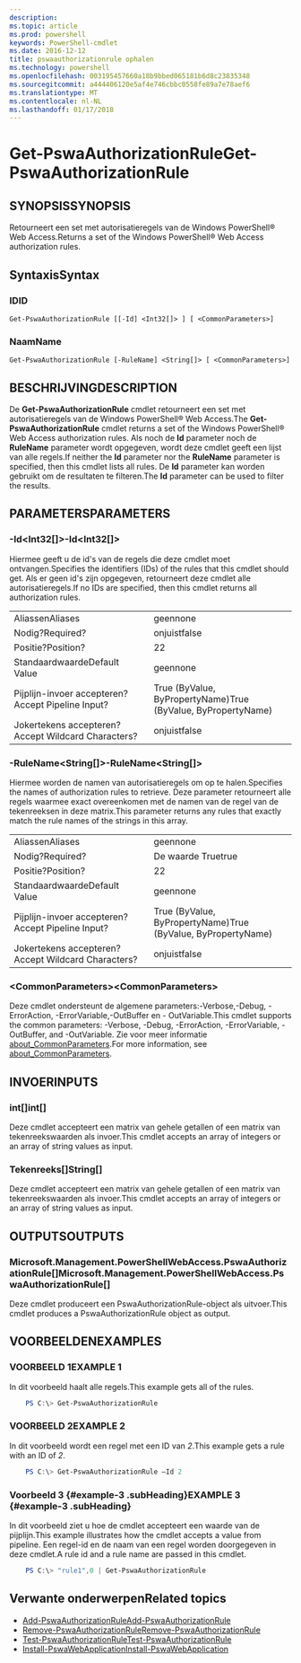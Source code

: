 ```yaml
---
description: 
ms.topic: article
ms.prod: powershell
keywords: PowerShell-cmdlet
ms.date: 2016-12-12
title: pswaauthorizationrule ophalen
ms.technology: powershell
ms.openlocfilehash: 003195457660a18b9bbed065181b6d8c23835348
ms.sourcegitcommit: a444406120e5af4e746cbbc0558fe89a7e78aef6
ms.translationtype: MT
ms.contentlocale: nl-NL
ms.lasthandoff: 01/17/2018
---
```

# <a name="get-pswaauthorizationrule"></a><span data-ttu-id="fa1b7-103">Get-PswaAuthorizationRule</span><span class="sxs-lookup"><span data-stu-id="fa1b7-103">Get-PswaAuthorizationRule</span></span>

## <a name="synopsis"></a><span data-ttu-id="fa1b7-104">SYNOPSIS</span><span class="sxs-lookup"><span data-stu-id="fa1b7-104">SYNOPSIS</span></span>

<span data-ttu-id="fa1b7-105">Retourneert een set met autorisatieregels van de Windows PowerShell® Web Access.</span><span class="sxs-lookup"><span data-stu-id="fa1b7-105">Returns a set of the Windows PowerShell® Web Access authorization rules.</span></span>

## <a name="syntax"></a><span data-ttu-id="fa1b7-106">Syntaxis</span><span class="sxs-lookup"><span data-stu-id="fa1b7-106">Syntax</span></span>

### <a name="id"></a><span data-ttu-id="fa1b7-107">ID</span><span class="sxs-lookup"><span data-stu-id="fa1b7-107">ID</span></span>
```
Get-PswaAuthorizationRule [[-Id] <Int32[]> ] [ <CommonParameters>]
```

### <a name="name"></a><span data-ttu-id="fa1b7-108">Naam</span><span class="sxs-lookup"><span data-stu-id="fa1b7-108">Name</span></span>
```
Get-PswaAuthorizationRule [-RuleName] <String[]> [ <CommonParameters>]
```

## <a name="description"></a><span data-ttu-id="fa1b7-109">BESCHRIJVING</span><span class="sxs-lookup"><span data-stu-id="fa1b7-109">DESCRIPTION</span></span>

<span data-ttu-id="fa1b7-110">De **Get-PswaAuthorizationRule** cmdlet retourneert een set met autorisatieregels van de Windows PowerShell® Web Access.</span><span class="sxs-lookup"><span data-stu-id="fa1b7-110">The **Get-PswaAuthorizationRule** cmdlet returns a set of the Windows PowerShell® Web Access authorization rules.</span></span>
<span data-ttu-id="fa1b7-111">Als noch de **Id** parameter noch de **RuleName** parameter wordt opgegeven, wordt deze cmdlet geeft een lijst van alle regels.</span><span class="sxs-lookup"><span data-stu-id="fa1b7-111">If neither the **Id** parameter nor the **RuleName** parameter is specified, then this cmdlet lists all rules.</span></span> <span data-ttu-id="fa1b7-112">De **Id** parameter kan worden gebruikt om de resultaten te filteren.</span><span class="sxs-lookup"><span data-stu-id="fa1b7-112">The **Id** parameter can be used to filter the results.</span></span>

## <a name="parameters"></a><span data-ttu-id="fa1b7-113">PARAMETERS</span><span class="sxs-lookup"><span data-stu-id="fa1b7-113">PARAMETERS</span></span>

### <a name="-idltint32gt"></a><span data-ttu-id="fa1b7-114">-Id&lt;Int32\[\]&gt;</span><span class="sxs-lookup"><span data-stu-id="fa1b7-114">-Id&lt;Int32\[\]&gt;</span></span>

<span data-ttu-id="fa1b7-115">Hiermee geeft u de id's van de regels die deze cmdlet moet ontvangen.</span><span class="sxs-lookup"><span data-stu-id="fa1b7-115">Specifies the identifiers (IDs) of the rules that this cmdlet should get.</span></span> <span data-ttu-id="fa1b7-116">Als er geen id's zijn opgegeven, retourneert deze cmdlet alle autorisatieregels.</span><span class="sxs-lookup"><span data-stu-id="fa1b7-116">If no IDs are specified, then this cmdlet returns all authorization rules.</span></span>

|||  
|-|-|
| <span data-ttu-id="fa1b7-117">Aliassen</span><span class="sxs-lookup"><span data-stu-id="fa1b7-117">Aliases</span></span>                              | <span data-ttu-id="fa1b7-118">geen</span><span class="sxs-lookup"><span data-stu-id="fa1b7-118">none</span></span>                                 |
| <span data-ttu-id="fa1b7-119">Nodig?</span><span class="sxs-lookup"><span data-stu-id="fa1b7-119">Required?</span></span>                            | <span data-ttu-id="fa1b7-120">onjuist</span><span class="sxs-lookup"><span data-stu-id="fa1b7-120">false</span></span>                                |
| <span data-ttu-id="fa1b7-121">Positie?</span><span class="sxs-lookup"><span data-stu-id="fa1b7-121">Position?</span></span>                            | <span data-ttu-id="fa1b7-122">2</span><span class="sxs-lookup"><span data-stu-id="fa1b7-122">2</span></span>                                    |
| <span data-ttu-id="fa1b7-123">Standaardwaarde</span><span class="sxs-lookup"><span data-stu-id="fa1b7-123">Default Value</span></span>                        | <span data-ttu-id="fa1b7-124">geen</span><span class="sxs-lookup"><span data-stu-id="fa1b7-124">none</span></span>                                 |
| <span data-ttu-id="fa1b7-125">Pijplijn-invoer accepteren?</span><span class="sxs-lookup"><span data-stu-id="fa1b7-125">Accept Pipeline Input?</span></span>               | <span data-ttu-id="fa1b7-126">True (ByValue, ByPropertyName)</span><span class="sxs-lookup"><span data-stu-id="fa1b7-126">True (ByValue, ByPropertyName)</span></span>       |
| <span data-ttu-id="fa1b7-127">Jokertekens accepteren?</span><span class="sxs-lookup"><span data-stu-id="fa1b7-127">Accept Wildcard Characters?</span></span>          | <span data-ttu-id="fa1b7-128">onjuist</span><span class="sxs-lookup"><span data-stu-id="fa1b7-128">false</span></span>                                |

### <a name="-rulenameltstringgt"></a><span data-ttu-id="fa1b7-129">-RuleName&lt;String\[\]&gt;</span><span class="sxs-lookup"><span data-stu-id="fa1b7-129">-RuleName&lt;String\[\]&gt;</span></span>

<span data-ttu-id="fa1b7-130">Hiermee worden de namen van autorisatieregels om op te halen.</span><span class="sxs-lookup"><span data-stu-id="fa1b7-130">Specifies the names of authorization rules to retrieve.</span></span> <span data-ttu-id="fa1b7-131">Deze parameter retourneert alle regels waarmee exact overeenkomen met de namen van de regel van de tekenreeksen in deze matrix.</span><span class="sxs-lookup"><span data-stu-id="fa1b7-131">This parameter returns any rules that exactly match the rule names of the strings in this array.</span></span>

|||  
|-|-|
| <span data-ttu-id="fa1b7-132">Aliassen</span><span class="sxs-lookup"><span data-stu-id="fa1b7-132">Aliases</span></span>                              | <span data-ttu-id="fa1b7-133">geen</span><span class="sxs-lookup"><span data-stu-id="fa1b7-133">none</span></span>                                 |
| <span data-ttu-id="fa1b7-134">Nodig?</span><span class="sxs-lookup"><span data-stu-id="fa1b7-134">Required?</span></span>                            | <span data-ttu-id="fa1b7-135">De waarde True</span><span class="sxs-lookup"><span data-stu-id="fa1b7-135">true</span></span>                                 |
| <span data-ttu-id="fa1b7-136">Positie?</span><span class="sxs-lookup"><span data-stu-id="fa1b7-136">Position?</span></span>                            | <span data-ttu-id="fa1b7-137">2</span><span class="sxs-lookup"><span data-stu-id="fa1b7-137">2</span></span>                                    |
| <span data-ttu-id="fa1b7-138">Standaardwaarde</span><span class="sxs-lookup"><span data-stu-id="fa1b7-138">Default Value</span></span>                        | <span data-ttu-id="fa1b7-139">geen</span><span class="sxs-lookup"><span data-stu-id="fa1b7-139">none</span></span>                                 |
| <span data-ttu-id="fa1b7-140">Pijplijn-invoer accepteren?</span><span class="sxs-lookup"><span data-stu-id="fa1b7-140">Accept Pipeline Input?</span></span>               | <span data-ttu-id="fa1b7-141">True (ByValue, ByPropertyName)</span><span class="sxs-lookup"><span data-stu-id="fa1b7-141">True (ByValue, ByPropertyName)</span></span>       |
| <span data-ttu-id="fa1b7-142">Jokertekens accepteren?</span><span class="sxs-lookup"><span data-stu-id="fa1b7-142">Accept Wildcard Characters?</span></span>          | <span data-ttu-id="fa1b7-143">onjuist</span><span class="sxs-lookup"><span data-stu-id="fa1b7-143">false</span></span>                                |

### <a name="ltcommonparametersgt"></a><span data-ttu-id="fa1b7-144">&lt;CommonParameters&gt;</span><span class="sxs-lookup"><span data-stu-id="fa1b7-144">&lt;CommonParameters&gt;</span></span>

<span data-ttu-id="fa1b7-145">Deze cmdlet ondersteunt de algemene parameters:-Verbose,-Debug, - ErrorAction, -ErrorVariable,-OutBuffer en - OutVariable.</span><span class="sxs-lookup"><span data-stu-id="fa1b7-145">This cmdlet supports the common parameters: -Verbose, -Debug, -ErrorAction, -ErrorVariable, -OutBuffer, and -OutVariable.</span></span>
<span data-ttu-id="fa1b7-146">Zie voor meer informatie [about_CommonParameters](http://go.microsoft.com/fwlink/p/?LinkID=113216).</span><span class="sxs-lookup"><span data-stu-id="fa1b7-146">For more information, see [about_CommonParameters](http://go.microsoft.com/fwlink/p/?LinkID=113216).</span></span>

## <a name="inputs"></a><span data-ttu-id="fa1b7-147">INVOER</span><span class="sxs-lookup"><span data-stu-id="fa1b7-147">INPUTS</span></span>

### <a name="int"></a><span data-ttu-id="fa1b7-148">int\[\]</span><span class="sxs-lookup"><span data-stu-id="fa1b7-148">int\[\]</span></span>

<span data-ttu-id="fa1b7-149">Deze cmdlet accepteert een matrix van gehele getallen of een matrix van tekenreekswaarden als invoer.</span><span class="sxs-lookup"><span data-stu-id="fa1b7-149">This cmdlet accepts an array of integers or an array of string values as input.</span></span>

### <a name="string"></a><span data-ttu-id="fa1b7-150">Tekenreeks\[\]</span><span class="sxs-lookup"><span data-stu-id="fa1b7-150">String\[\]</span></span>

<span data-ttu-id="fa1b7-151">Deze cmdlet accepteert een matrix van gehele getallen of een matrix van tekenreekswaarden als invoer.</span><span class="sxs-lookup"><span data-stu-id="fa1b7-151">This cmdlet accepts an array of integers or an array of string values as input.</span></span>

## <a name="outputs"></a><span data-ttu-id="fa1b7-152">OUTPUTS</span><span class="sxs-lookup"><span data-stu-id="fa1b7-152">OUTPUTS</span></span>

### <a name="microsoftmanagementpowershellwebaccesspswaauthorizationrule"></a><span data-ttu-id="fa1b7-153">Microsoft.Management.PowerShellWebAccess.PswaAuthorizationRule\[\]</span><span class="sxs-lookup"><span data-stu-id="fa1b7-153">Microsoft.Management.PowerShellWebAccess.PswaAuthorizationRule\[\]</span></span>

<span data-ttu-id="fa1b7-154">Deze cmdlet produceert een PswaAuthorizationRule-object als uitvoer.</span><span class="sxs-lookup"><span data-stu-id="fa1b7-154">This cmdlet produces a PswaAuthorizationRule object as output.</span></span>


## <a name="examples"></a><span data-ttu-id="fa1b7-155">VOORBEELDEN</span><span class="sxs-lookup"><span data-stu-id="fa1b7-155">EXAMPLES</span></span>

### <a name="example-1"></a><span data-ttu-id="fa1b7-156">VOORBEELD 1</span><span class="sxs-lookup"><span data-stu-id="fa1b7-156">EXAMPLE 1</span></span>

<span data-ttu-id="fa1b7-157">In dit voorbeeld haalt alle regels.</span><span class="sxs-lookup"><span data-stu-id="fa1b7-157">This example gets all of the rules.</span></span>

```PowerShell
    PS C:\> Get-PswaAuthorizationRule
```

### <a name="example-2"></a><span data-ttu-id="fa1b7-158">VOORBEELD 2</span><span class="sxs-lookup"><span data-stu-id="fa1b7-158">EXAMPLE 2</span></span>

<span data-ttu-id="fa1b7-159">In dit voorbeeld wordt een regel met een ID van *2*.</span><span class="sxs-lookup"><span data-stu-id="fa1b7-159">This example gets a rule with an ID of *2*.</span></span>

```PowerShell
    PS C:\> Get-PswaAuthorizationRule –Id 2
```

### <a name="example-3-example-3-subheading"></a><span data-ttu-id="fa1b7-160">Voorbeeld 3 {#example-3 .subHeading}</span><span class="sxs-lookup"><span data-stu-id="fa1b7-160">EXAMPLE 3 {#example-3 .subHeading}</span></span>

<span data-ttu-id="fa1b7-161">In dit voorbeeld ziet u hoe de cmdlet accepteert een waarde van de pijplijn.</span><span class="sxs-lookup"><span data-stu-id="fa1b7-161">This example illustrates how the cmdlet accepts a value from pipeline.</span></span>
<span data-ttu-id="fa1b7-162">Een regel-id en de naam van een regel worden doorgegeven in deze cmdlet.</span><span class="sxs-lookup"><span data-stu-id="fa1b7-162">A rule id and a rule name are passed in this cmdlet.</span></span>

```PowerShell
    PS C:\> "rule1",0 | Get-PswaAuthorizationRule
```

## <a name="related-topics"></a><span data-ttu-id="fa1b7-163">Verwante onderwerpen</span><span class="sxs-lookup"><span data-stu-id="fa1b7-163">Related topics</span></span>

- [<span data-ttu-id="fa1b7-164">Add-PswaAuthorizationRule</span><span class="sxs-lookup"><span data-stu-id="fa1b7-164">Add-PswaAuthorizationRule</span></span>](add-pswaauthorizationrule.md)
- [<span data-ttu-id="fa1b7-165">Remove-PswaAuthorizationRule</span><span class="sxs-lookup"><span data-stu-id="fa1b7-165">Remove-PswaAuthorizationRule</span></span>](remove-pswaauthorizationrule.md)
- [<span data-ttu-id="fa1b7-166">Test-PswaAuthorizationRule</span><span class="sxs-lookup"><span data-stu-id="fa1b7-166">Test-PswaAuthorizationRule</span></span>](test-pswaauthorizationrule.md)
- [<span data-ttu-id="fa1b7-167">Install-PswaWebApplication</span><span class="sxs-lookup"><span data-stu-id="fa1b7-167">Install-PswaWebApplication</span></span>](install-pswawebapplication.md)
